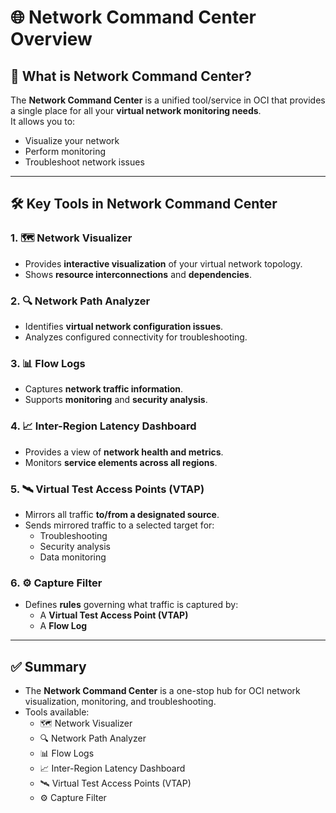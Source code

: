 # 🌐 Network Command Center Overview

## 📖 What is Network Command Center?
The **Network Command Center** is a unified tool/service in OCI that provides a single place for all your **virtual network monitoring needs**.  
It allows you to:
- Visualize your network
- Perform monitoring
- Troubleshoot network issues

---

## 🛠️ Key Tools in Network Command Center

### 1. 🗺️ Network Visualizer
- Provides **interactive visualization** of your virtual network topology.  
- Shows **resource interconnections** and **dependencies**.

### 2. 🔍 Network Path Analyzer
- Identifies **virtual network configuration issues**.  
- Analyzes configured connectivity for troubleshooting.

### 3. 📊 Flow Logs
- Captures **network traffic information**.  
- Supports **monitoring** and **security analysis**.

### 4. 📈 Inter-Region Latency Dashboard
- Provides a view of **network health and metrics**.  
- Monitors **service elements across all regions**.

### 5. 🛰️ Virtual Test Access Points (VTAP)
- Mirrors all traffic **to/from a designated source**.  
- Sends mirrored traffic to a selected target for:  
  - Troubleshooting  
  - Security analysis  
  - Data monitoring  

### 6. ⚙️ Capture Filter
- Defines **rules** governing what traffic is captured by:  
  - A **Virtual Test Access Point (VTAP)**  
  - A **Flow Log**

---

## ✅ Summary
- The **Network Command Center** is a one-stop hub for OCI network visualization, monitoring, and troubleshooting.  
- Tools available:  
  - 🗺️ Network Visualizer  
  - 🔍 Network Path Analyzer  
  - 📊 Flow Logs  
  - 📈 Inter-Region Latency Dashboard  
  - 🛰️ Virtual Test Access Points (VTAP)  
  - ⚙️ Capture Filter  
